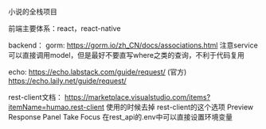 小说的全栈项目

前端主要体系：react，react-native


backend：
gorm:
https://gorm.io/zh_CN/docs/associations.html
注意service可以直接调用model，但是最好不要直写where之类的查询，不利于代码复用

echo:
https://echo.labstack.com/guide/request/ (官方)
https://echo.laily.net/guide/request/ 


rest-client文档：
https://marketplace.visualstudio.com/items?itemName=humao.rest-client
使用的时候去掉 rest-client的这个选项 Preview Response Panel Take Focus
在rest_api的.env中可以直接设置环境变量

